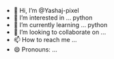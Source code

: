 - 👋 Hi, I’m @Yashaj-pixel
- 👀 I’m interested in ... python 
- 🌱 I’m currently learning ... python
- 💞️ I’m looking to collaborate on ... 
- 📫 How to reach me ... 
- 😄 Pronouns: ...
  

<!---
Yashaj-pixel/Yashaj-pixel is a ✨ special ✨ repository because its `README.md` (this file) appears on your GitHub profile.
You can click the Preview link to take a look at your changes.
--->
